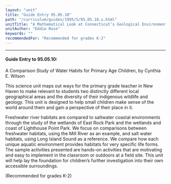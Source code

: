 ```yaml
---
layout: "unit"
title: "Guide Entry 95.05.10"
path: "/curriculum/guides/1995/5/95.05.10.x.html"
unitTitle: "A Mathematical Look at Connecticut’s Geological Environmental"
unitAuthor: "Eddie Rose"
keywords: ""
recommendedFor: "Recommended for grades K-2"
---
```

<body>
<hr/>
<h4>
Guide Entry to 95.05.10:
</h4>
A Comparison Study of Water Habits for Primary Age Children, by Cynthia E. Wilson
<p>
This science unit maps out ways for the primary grade teacher in New Haven to make relevant to students two distinctly different local geographical areas and the diversity of their indigenous wildlife and geology. This unit is designed to help small children make sense of the world around them and gain a perspective of their place in it.
</p>
<p>
Freshwater river habitats are compared to saltwater coastal environments through the study of the wetlands of East Rock Park and the wetlands and coast of Lighthouse Point Park. We focus on comparisons between freshwater habitats, using the Mill River as an example, and salt water habitats, using Long Island Sound as a reference. We compare how each unique aquatic environment provides habitats for very specific life forms. The sample activities presented are hands-on activities that are motivating and easy to implement in the classroom or outdoors at a field site. This unit will help lay the foundation for children’s further investigation into their own accessible surroundings.
</p>
<p>
(Recommended for grades K-2)
</p>
</body>